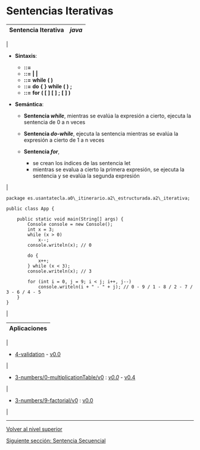 # Sentencias Iterativas






| Sentencia Iterativa | *java* |
| --- | --- |
| 
* **Sintaxis**:


	+ *<sentencia>* **::=** *<sentenciaIterativa>*
	+ *<sentenciaIterativa>* **::=** *<sentenciaWhile>* **|** *<sentenciaDoWhile>* **|** *<sentenciaFor>*
	+ *<sentenciaWhile>* **::=** **while** **(** *<expresion>* **)** *<sentencia>*
	+ *<sentenciaDoWhile>* **::=** **do** **{** *<sentencia>* **}** **while** **(** *<expresion>* **)** **;**
	+ *<sentenciaFor>* **::=** **for** **(** **[** *<sentenciaLet>* **]** **[** *<expresion>* **]** **;** **[** *<expresion>* **]** **)** *<sentencia>*

* **Semántica**:


	+ **Sentencia *while***, mientras se evalúa la expresión a cierto, ejecuta la sentencia de 0 a n veces
	+ **Sentencia *do-while***, ejecuta la sentencia mientras se evalúa la expresión a cierto de 1 a n veces
	+ **Sentencia *for***,
	
	
		- se crean los índices de las sentencia let
		- mientras se evalua a cierto la primera expresión, se ejecuta la sentencia y se evalúa la segunda expresión



 | 


```
package es.usantatecla.a0\_itinerario.a2\_estructurada.a2\_iterativa;

public class App {

    public static void main(String[] args) {
        Console console = new Console();
        int x = 3;
        while (x > 0)
            x--;
        console.writeln(x); // 0

        do {
            x++;
        } while (x < 3);
        console.writeln(x); // 3

        for (int i = 0, j = 9; i < j; i++, j--)
            console.writeln(i + " - " + j); // 0 - 9 / 1 - 8 / 2 - 7 / 3 - 6 / 4 - 5
    }
}
```


 |








| **Aplicaciones** |
| --- |
| 
* [4-validation](https://github.com/USantaTecla-0-domains/0-simpleDomains/blob/master/docs/3-numbers.md#4-validationv0) - [v0.0](https://github.com/USantaTecla-tech-java/src/blob/main/src/main/java/es/usantatecla/a3_numbers/a4_validation/v0_0/App.adoc)


 | 
* [3-numbers/0-multiplicationTable/v0](https://github.com/USantaTecla-0-domains/0-simpleDomains/blob/master/docs/3-numbers.md#0-multiplicationtable) : [*v0.0*](https://github.com/USantaTecla-tech-java/src/blob/main/src/main/java/es/usantatecla/a3_numbers/a0_multiplicationTable/v0_0/App.java) - [v0.4](https://github.com/USantaTecla-tech-java/src/blob/main/src/main/java/es/usantatecla/a3_numbers/a0_multiplicationTable/v0_4/App.java)


 | 
* [3-numbers/9-factorial/v0](https://github.com/USantaTecla-0-domains/0-simpleDomains/blob/master/docs/3-numbers.md#9-factorialv0) : [v0.0](https://github.com/USantaTecla-tech-java/src/blob/main/src/main/java/es/usantatecla/a3_numbers/a9_factorial/v0_0/App.java)


 |


---

[Volver al nivel superior](../README.md)

[Siguiente sección: Sentencia Secuencial](../u3sequentialStatement/README.md)
